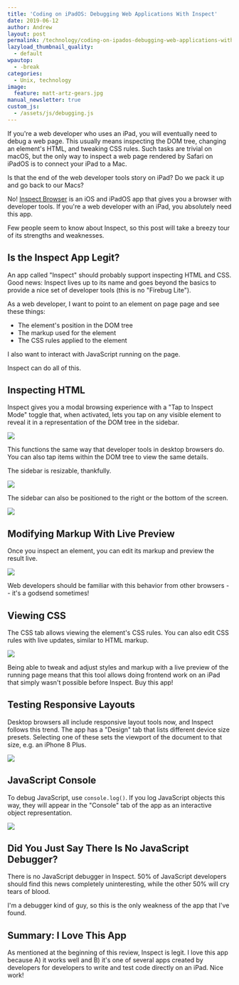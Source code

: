 ```yaml
---
title: 'Coding on iPadOS: Debugging Web Applications With Inspect'
date: 2019-06-12
author: Andrew
layout: post
permalink: /technology/coding-on-ipados-debugging-web-applications-with-inspect/
lazyload_thumbnail_quality:
  - default
wpautop:
  - -break
categories:
  - Unix, technology
image:
  feature: matt-artz-gears.jpg
manual_newsletter: true
custom_js:
  - /assets/js/debugging.js
---
```


If you're a web developer who uses an iPad, you will eventually need to debug a web page. This usually means inspecting the DOM tree, changing an element's HTML, and tweaking CSS rules. Such tasks are trivial on macOS, but the only way to inspect a web page rendered by Safari on iPadOS is to connect your iPad to a Mac.

Is that the end of the web developer tools story on iPad? Do we pack it up and go back to our Macs?

No! [Inspect Browser](https://apps.pdyn.net/inspect/) is an iOS and iPadOS app that gives you a browser with developer tools. If you're a web developer with an iPad, you absolutely need this app.

Few people seem to know about Inspect, so this post will take a breezy tour of its strengths and weaknesses.

## Is the Inspect App Legit?

An app called "Inspect" should probably support inspecting HTML and CSS. Good news: Inspect lives up to its name and goes beyond the basics to provide a nice set of developer tools (this is no "Firebug Lite").

As a web developer, I want to point to an element on page page and see these things:

* The element's position in the DOM tree
* The markup used for the element
* The CSS rules applied to the element

I also want to interact with JavaScript running on the page.

Inspect can do all of this.

## Inspecting HTML

Inspect gives you a modal browsing experience with a "Tap to Inspect Mode" toggle that, when activated, lets you tap on any visible element to reveal it in a representation of the DOM tree in the sidebar.

<img src="/images/inspect-inspecting.jpg">

This functions the same way that developer tools in desktop browsers do. You can also tap items within the DOM tree to view the same details.

The sidebar is resizable, thankfully.

<img src="/images/inspect-resizable.jpg">

The sidebar can also be positioned to the right or the bottom of the screen.

<img src="/images/inspect-bottom.jpg">

## Modifying Markup With Live Preview

Once you inspect an element, you can edit its markup and preview the result live.

<img src="/images/inspect-editable.jpg">

Web developers should be familiar with this behavior from other browsers -- it's a godsend sometimes!

## Viewing CSS

The CSS tab allows viewing the element's CSS rules. You can also edit CSS rules with live updates, similar to HTML markup.

<img src="/images/inspect-css.jpg">

Being able to tweak and adjust styles and markup with a live preview of the running page means that this tool allows doing frontend work on an iPad that simply wasn't possible before Inspect. Buy this app!

## Testing Responsive Layouts

Desktop browsers all include responsive layout tools now, and Inspect follows this trend. The app has a "Design" tab that lists different device size presets. Selecting one of these sets the viewport of the document to that size, e.g. an iPhone 8 Plus.

<img src="/images/inspect-design.jpg">

## JavaScript Console

To debug JavaScript, use `console.log()`. If you log JavaScript objects this way, they will appear in the "Console" tab of the app as an interactive object representation.

<img src="/images/inspect-console.jpg">

## Did You Just Say There Is No JavaScript Debugger?

There is no JavaScript debugger in Inspect. 50% of JavaScript developers should find this news completely uninteresting, while the other 50% will cry tears of blood.

I'm a debugger kind of guy, so this is the only weakness of the app that I've found.

## Summary: I Love This App

As mentioned at the beginning of this review, Inspect is legit. I love this app because A) it works well and B) it's one of several apps created by developers for developers to write and test code directly on an iPad. Nice work!
